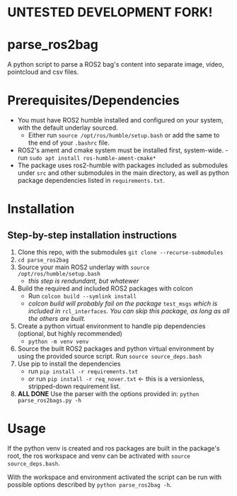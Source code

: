 # UNTESTED DEVELOPMENT FORK!
# parse_ros2bag
A python script to parse a ROS2 bag's content into separate image, video, pointcloud and csv files.

# Prerequisites/Dependencies
- You must have ROS2 humble installed and configured on your system, with the default underlay sourced.
	- Either run `source /opt/ros/humble/setup.bash` or add the same to the end of your `.bashrc` file.
- ROS2's ament and cmake system must be installed first, system-wide.
	-run `sudo apt install ros-humble-ament-cmake*`
- The package uses ros2-humble with packages included as submodules under `src` and other submodules in the main directory, as well as python package dependencies listed in `requirements.txt`.

# Installation

## Step-by-step installation instructions
1. Clone this repo, with the submodules `git clone --recurse-submodules`
2. `cd parse_ros2bag`
3. Source your main ROS2 underlay with `source /opt/ros/humble/setup.bash`
	- _this step is rendundant, but whatewer_
4. Build the required and included ROS2 packages with colcon
	- Run `colcon build --symlink install`
	- _colcon build will probably fail on the package_ `test_msgs` _which is included in_ `rcl_interfaces`_. You can skip this package, as long as all the others are built._
5. Create a python virtual environment to handle pip dependencies (optional, but highly recommended)
	- `python -m venv venv`
6. Source the built ROS2 packages and python virtual environment by using the provided source script. Run `source source_deps.bash`
7. Use pip to install the dependencies
	- run `pip install -r requirements.txt`
	- or run `pip install -r req_nover.txt` <- this is a versionless, stripped-down requirement list.
8. **ALL DONE** Use the parser with the options provided in: `python parse_ros2bags.py -h`

# Usage
If the python venv is created and ros packages are built in the package's root, the ros workspace and venv can be activated with `source source_deps.bash`.

With the workspace and environment activated the script can be run with possible options described by `python parse_ros2bag -h`.
